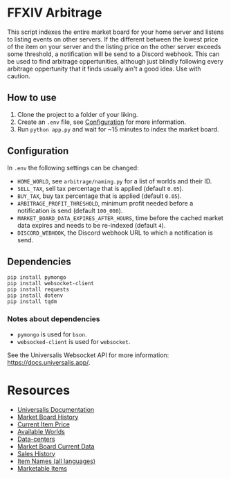# FFXIV Arbitrage

This script indexes the entire market board for your home server and listens to listing events on other servers.
If the different between the lowest price of the item on your server and the listing price on the other server exceeds some threshold, a notification will be send to a Discord webhook. 
This can be used to find arbitrage oppertunities, although just blindly following every arbitrage oppertunity that it finds usually ain't a good idea.
Use with caution.

## How to use

 1. Clone the project to a folder of your liking.
 2. Create an `.env` file, see [Configuration](#configuration) for more information.
 3. Run `python app.py` and wait for ~15 minutes to index the market board.

## Configuration

In `.env` the following settings can be changed:

 * `HOME_WORLD`, see `arbitrage/naming.py` for a list of worlds and their ID.
 * `SELL_TAX`, sell tax percentage that is applied (default `0.05`).
 * `BUY_TAX`, buy tax percentage that is applied (default `0.05`).
 * `ARBITRAGE_PROFIT_THRESHOLD`, minimum profit needed before a notification is send (default `100_000`).
 * `MARKET_BOARD_DATA_EXPIRES_AFTER_HOURS`, time before the cached market data expires and needs to be re-indexed (default `4`).
 * `DISCORD_WEBHOOK`, the Discord webhook URL to which a notification is send.

## Dependencies

```
pip install pymongo
pip install websocket-client
pip install requests
pip install dotenv
pip install tqdm
```

### Notes about dependencies

 * `pymongo` is used for `bson`.
 * `websocked-client` is used for `websocket`.

See the Universalis Websocket API for more information: https://docs.universalis.app/.

# Resources

 * [Universalis Documentation](https://docs.universalis.app/)
 * [Market Board History](https://universalis.app/api/v2/europe/43557)
 * [Current Item Price](https://universalis.app/api/v2/aggregated/europe/43557)
 * [Available Worlds](https://universalis.app/api/v2/worlds)
 * [Data-centers](https://universalis.app/api/v2/data-centers)
 * [Market Board Current Data](https://universalis.app/api/v2/europe/43557)
 * [Sales History](https://universalis.app/api/v2/history/europe/43557?minSalePrice=0&maxSalePrice=2147483647)
 * [Item Names (all languages)](https://raw.githubusercontent.com/ffxiv-teamcraft/ffxiv-teamcraft/master/libs/data/src/lib/json/items.json)
 * [Marketable Items](https://universalis.app/api/v2/marketable)

